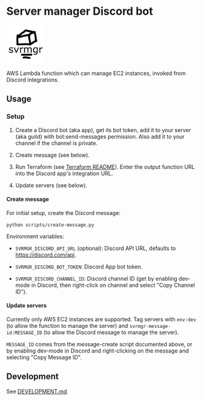 # Server manager Discord bot

<img src="logo.png" height="100">

AWS Lambda function which can manage EC2 instances, invoked from Discord integrations.

## Usage

### Setup

1. Create a Discord bot (aka app), get its bot token, add it to your server (aka guild)
   with bot:send-messages permission. Also add it to your channel if the channel is
   private.

2. Create message (see below).

3. Run Terraform (see [Terraform README](./terraform/README.md)). Enter the output
   function URL into the Discord app's integration URL.

3. Update servers (see below).

#### Create message

For initial setup, create the Discord message:

```shell
python scripts/create-message.py
```

Environment variables:

- `SVRMGR_DISCORD_API_URL` (optional): Discord API URL, defaults to
  https://discord.com/api.

- `SVRMGR_DISCORD_BOT_TOKEN`: Discord App bot token.

- `SVRMGR_DISCORD_CHANNEL_ID`: Discord channel ID (get by enabling dev-mode in Discord,
  then right-click on channel and select "Copy Channel ID").

#### Update servers

Currently only AWS EC2 instances are supported. Tag servers with `env:dev` (to allow
the function to manage the server) and `svrmgr-message-id:MESSAGE_ID` (to allow the
Discord message to manage the server).

`MESSAGE_ID` comes from the message-create script documented above, or by enabling
dev-mode in Discord and right-clicking on the message and selecting "Copy Message ID".

## Development

See [DEVELOPMENT.md](./DEVELOPMENT.md)
